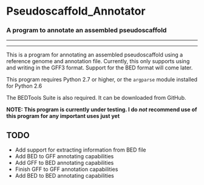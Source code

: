 # Pseudoscaffold_Annotator
### A program to annotate an assembled pseudoscaffold
___
___

This is a program for annotating an assembled pseudoscaffold using a reference genome and annotation file. Currently, this only supports using and writing in the GFF3 format. Support for the BED format will come later.

This program requires Python 2.7 or higher, or the `argparse` module installed for Python 2.6

The BEDTools Suite is also required. It can be downloaded from GitHub.

**NOTE: This program is currently under testing. I do _not_ recommend use of this program for any important uses just yet**

## TODO

 - Add support for extracting information from BED file
 - Add BED to GFF annotating capabilities
 - Add GFF to BED annotating capabilities
 - Finish GFF to GFF annotation capabilities
 - Add BED to BED annotating capabilities